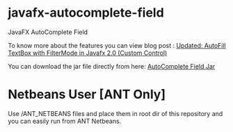 javafx-autocomplete-field
=========================

JavaFX AutoComplete Field


To know more about the features you can view blog post : <a target="_blank" href="http://wp.me/p1zYQq-e9">Updated: AutoFill TextBox with FilterMode in Javafx 2.0 (Custom Control)</a>

You can download the jar file directly from here: <a target="_blank" href="https://github.com/privatejava/javafx-autocomplete-field/raw/master/javafx-autocomplete-field-1.0.jar"> AutoComplete Field Jar </a>



Netbeans User [ANT Only]
=========================
Use /ANT_NETBEANS files and place them in root dir of this repository and you can easily run from ANT Netbeans.
